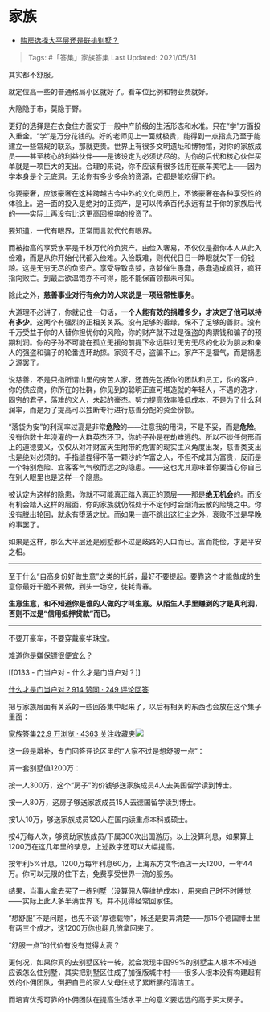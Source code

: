 # 家族

- [购房选择大平层还是联排别墅？](https://www.zhihu.com/question/311787622/answer/721084936)

>Tags: #「答集」家族答集
>Last Updated: 2021/05/31

其实都不舒服。

就定位高一些的普通格局小区就好了。看车位比例和物业费就好。

大隐隐于市，莫隐于野。

更好的选择是在衣食住方面安于一般中产阶级的生活形态和水准。只在“学”方面投入重金。“学”是万分花钱的。好的老师见上一面就极贵，能得到一点指点乃至于能建立一些常规的联系，那就更贵。世界上有很多文明遗址和博物馆，对你的家族成员——甚至核心的利益伙伴——是该设定为必须访尽的。为你的后代和核心伙伴买单就是一项巨大的支出。合理的来说，你不应该有很多钱用在豪车美宅上——因为学本身是个无底洞。无论你有多少多余的资源，它都是能吃得下的。

你要豪奢，应该豪奢在这种跨越古今中外的文化阅历上，不该豪奢在各种享受性的体验上。这一面的投入是绝对的正资产，是可以传承百代永远有益于你的家族后代的——实际上再没有比这更高回报率的投资了。

要知道，一代有眼界，正常而言就代代有眼界。

而被抬高的享受水平是千秋万代的负资产。由俭入奢易，不仅仅是指你本人从此入俭难，而是从你开始代代都入俭难。入俭既难，则代代日日一睁眼就欠下一份钱粮。这是无穷无尽的负资产。享受导致贪婪，贪婪催生愚蠢，愚蠢造成疯狂，疯狂指向败亡。到最后欲温饱亦不可得，能不能保首领都未可知。

除此之外，**慈善事业对行有余力的人来说是一项经常性事务**。

大道理不必讲了，你就记住一句话，**一个人能有效的捐赠多少，才决定了他可以持有多少**。这两个有强烈的正相关关系。没有足够的善缘，保不了足够的善财。没有千万受益于你的人替你担忧你的风险，你的财产就不过是强盗的肉票钱和骗子的预期利润。你的子孙不可能在孤立无援的前提下永远胜过无穷无尽的化妆为朋友和亲人的强盗和骗子的轮番连环劫掠。家资不尽，盗骗不止。家产不是福气，而是祸患之源罢了。

说慈善，不是只指所谓山里的穷苦人家，还首先包括你的团队和员工，你的客户，你的供应商，你所在的社群，你见到的聪明正直可堪造就的年轻人，不遇的逸才，固穷的君子，落难的义人，未起的豪杰。努力提高效率降低成本，不是为了什么利润率，而是为了提高可以独断专行进行慈善分配的资金份额。

“落袋为安”的利润率过高是非常**危险**的——注意我的用词，不是不妥，而是**危险**。没有你数十年浇灌的一大群英杰环卫，你的子孙是在劫难逃的。所以不谈任何形而上的道德要义，仅仅从对冲财富天生附带的危害的现实主义角度出发，慈善类支出也是绝对必须的。手指缝捏得不落一颗沙的乍富之人，不但不成其为富贵，反而是一个特别危险、宜客客气气敬而远之的隐患。——这也尤其意味着你要当心你自己在别人眼里也是这样一个隐患。

被认定为这样的隐患，你就不可能真正踏入真正的顶层——那是**绝无机会**的。而没有机会踏入这样的层面，你的家族就仍然处于不定何时会烟消云散的险境之中。你没有脱出轮回，就永有堕落之忧。而如果一直不跳出这红尘之外，衰败不过是早晚的事罢了。

如果是这样，那么大平层还是别墅都不过是歧路的入口而已。富而能俭，才是平安之相。

---

至于什么“自高身份好做生意”之类的托辞，最好不要提起。要靠这个才能做成的生意你最好干脆不要做，到头一场空，徒耗青春。

**生意生意，和不知道你是谁的人做的才叫生意。从陌生人手里赚到的才是真利润，否则不过是“信用抵押贷款”而已。**

---

不要开豪车，不要穿戴豪华珠宝。

难道你是嫌保镖很便宜么？

[[0133 - 门当户对 - 什么才是门当户对？]]

[什么才是门当户对？914 赞同 · 249 评论回答](https://www.zhihu.com/question/320314301/answer/687854449)

  

把与家族层面有关系的一些回答集中起来了，以后有相关的东西也会放在这个集子里面：

[家族答集22.9 万浏览 · 4363 关注收藏夹![](https://pic2.zhimg.com/80/v2-b2918ef3f9c19572ba524ac59316a917_1440w.png)](https://zhihu.com/collection/378738313)

  

这一段是增补，专门回答评论区里的“人家不过是想舒服一点”：

算一套别墅值1200万：

按一人300万，这个“房子”的价钱够送家族成员4人去美国留学读到博士。

按一人80万，这房子够送家族成员15人去德国留学读到博士。

按1人10万，够送家族成员120人在国内读重点本科或硕士。

按4万每人次，够资助家族成员/下属300次出国游历。以上没算利息，如果算上1200万在这几年里的孳息，上述数字还可以大幅提高。

按年利5%计息，1200万每年利息60万，上海东方文华酒店一天1200，一年44万。你可以无限的住下去，免费享受世界一流的服务。

结果，当事人拿去买了一栋别墅（没算佣人等维护成本），用来自己时不时睡觉——实际上此人多半满世界飞，并不见得经常回家住。

“想舒服”不是问题，也先不谈“厚德载物”，帐还是要算清楚——那15个德国博士里有两三个成才，这1200万你也翻几倍拿回来了。

“舒服一点”的代价有没有觉得太高？

更何况，如果你真的去别墅区转一转，就会发现中国99%的别墅主人根本不知道应该怎么住别墅，其实把别墅区住成了加强版城中村——很多人根本没有构建起有效的仆佣团队，倒把自己的家人父母住成了累断腰的清洁工。

而培育优秀可靠的仆佣团队在提高生活水平上的意义要远远的高于买大房子。